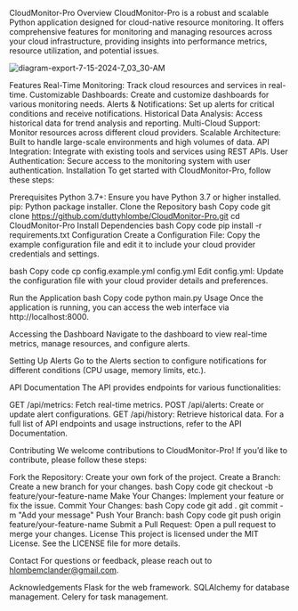 CloudMonitor-Pro
Overview
CloudMonitor-Pro is a robust and scalable Python application designed for cloud-native resource monitoring. It offers comprehensive features for monitoring and managing resources across your cloud infrastructure, providing insights into performance metrics, resource utilization, and potential issues.


![diagram-export-7-15-2024-7_03_30-AM](https://github.com/user-attachments/assets/5ca8700e-0c3a-44a3-bac2-5582e51d9866)


Features
Real-Time Monitoring: Track cloud resources and services in real-time.
Customizable Dashboards: Create and customize dashboards for various monitoring needs.
Alerts & Notifications: Set up alerts for critical conditions and receive notifications.
Historical Data Analysis: Access historical data for trend analysis and reporting.
Multi-Cloud Support: Monitor resources across different cloud providers.
Scalable Architecture: Built to handle large-scale environments and high volumes of data.
API Integration: Integrate with existing tools and services using REST APIs.
User Authentication: Secure access to the monitoring system with user authentication.
Installation
To get started with CloudMonitor-Pro, follow these steps:

Prerequisites
Python 3.7+: Ensure you have Python 3.7 or higher installed.
pip: Python package installer.
Clone the Repository
bash
Copy code
git clone https://github.com/duttyhlombe/CloudMonitor-Pro.git
cd CloudMonitor-Pro
Install Dependencies
bash
Copy code
pip install -r requirements.txt
Configuration
Create a Configuration File: Copy the example configuration file and edit it to include your cloud provider credentials and settings.

bash
Copy code
cp config.example.yml config.yml
Edit config.yml: Update the configuration file with your cloud provider details and preferences.

Run the Application
bash
Copy code
python main.py
Usage
Once the application is running, you can access the web interface via http://localhost:8000.

Accessing the Dashboard
Navigate to the dashboard to view real-time metrics, manage resources, and configure alerts.

Setting Up Alerts
Go to the Alerts section to configure notifications for different conditions (CPU usage, memory limits, etc.).

API Documentation
The API provides endpoints for various functionalities:

GET /api/metrics: Fetch real-time metrics.
POST /api/alerts: Create or update alert configurations.
GET /api/history: Retrieve historical data.
For a full list of API endpoints and usage instructions, refer to the API Documentation.

Contributing
We welcome contributions to CloudMonitor-Pro! If you’d like to contribute, please follow these steps:

Fork the Repository: Create your own fork of the project.
Create a Branch: Create a new branch for your changes.
bash
Copy code
git checkout -b feature/your-feature-name
Make Your Changes: Implement your feature or fix the issue.
Commit Your Changes:
bash
Copy code
git add .
git commit -m "Add your message"
Push Your Branch:
bash
Copy code
git push origin feature/your-feature-name
Submit a Pull Request: Open a pull request to merge your changes.
License
This project is licensed under the MIT License. See the LICENSE file for more details.

Contact
For questions or feedback, please reach out to hlombemclander@gmail.com.

Acknowledgements
Flask for the web framework.
SQLAlchemy for database management.
Celery for task management.
